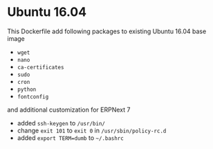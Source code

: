 # Ubuntu 16.04

This Dockerfile add following packages to existing Ubuntu 16.04 base image
- `wget`
- `nano`
- `ca-certificates`
- `sudo`
- `cron`
- `python`
- `fontconfig`


and additional customization for ERPNext 7 
- added `ssh-keygen` to `/usr/bin/`
- change `exit 101` to `exit 0` in `/usr/sbin/policy-rc.d`
- added `export TERM=dumb` to `~/.bashrc`
